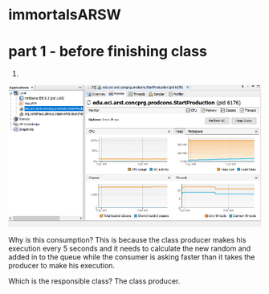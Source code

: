 # immortalsARSW
# part 1 - before finishing class
1. 
  ![](img/cpuConsume.PNG)
  
  Why is this consumption?
 This is because the class producer makes his execution every 5 seconds and it needs to calculate the new random and added in to the      queue while the consumer is asking faster than it takes the producer to make his execution.

  
  Which is the responsible class? 
  The class producer.
 
 
